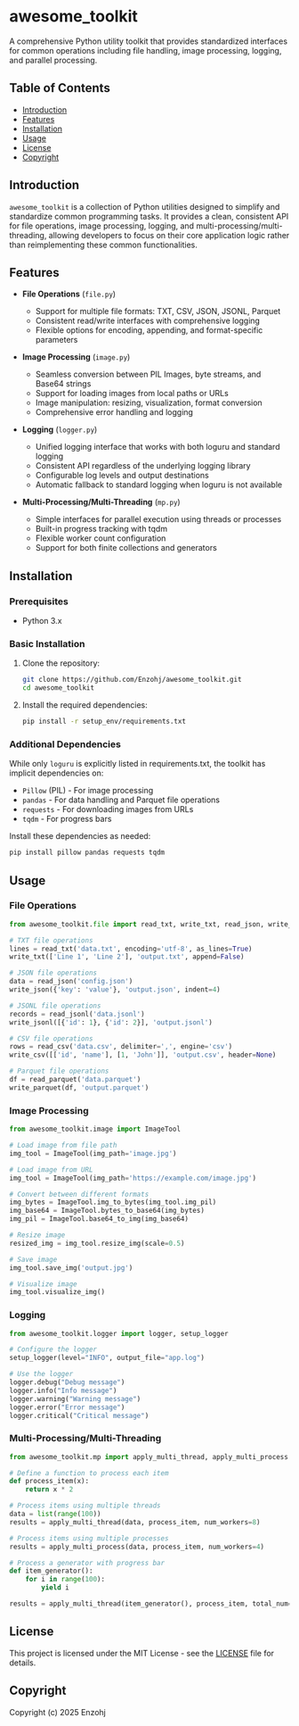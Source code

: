 # awesome_toolkit

A comprehensive Python utility toolkit that provides standardized interfaces for common operations including file handling, image processing, logging, and parallel processing.

## Table of Contents

- [Introduction](#introduction)
- [Features](#features)
- [Installation](#installation)
- [Usage](#usage)
- [License](#license)
- [Copyright](#copyright)

## Introduction

`awesome_toolkit` is a collection of Python utilities designed to simplify and standardize common programming tasks. It provides a clean, consistent API for file operations, image processing, logging, and multi-processing/multi-threading, allowing developers to focus on their core application logic rather than reimplementing these common functionalities.

## Features

- **File Operations** (`file.py`)
  - Support for multiple file formats: TXT, CSV, JSON, JSONL, Parquet
  - Consistent read/write interfaces with comprehensive logging
  - Flexible options for encoding, appending, and format-specific parameters

- **Image Processing** (`image.py`)
  - Seamless conversion between PIL Images, byte streams, and Base64 strings
  - Support for loading images from local paths or URLs
  - Image manipulation: resizing, visualization, format conversion
  - Comprehensive error handling and logging

- **Logging** (`logger.py`)
  - Unified logging interface that works with both loguru and standard logging
  - Consistent API regardless of the underlying logging library
  - Configurable log levels and output destinations
  - Automatic fallback to standard logging when loguru is not available

- **Multi-Processing/Multi-Threading** (`mp.py`)
  - Simple interfaces for parallel execution using threads or processes
  - Built-in progress tracking with tqdm
  - Flexible worker count configuration
  - Support for both finite collections and generators

## Installation

### Prerequisites

- Python 3.x

### Basic Installation

1. Clone the repository:
   ```bash
   git clone https://github.com/Enzohj/awesome_toolkit.git
   cd awesome_toolkit
   ```

2. Install the required dependencies:
   ```bash
   pip install -r setup_env/requirements.txt
   ```

### Additional Dependencies

While only `loguru` is explicitly listed in requirements.txt, the toolkit has implicit dependencies on:

- `Pillow` (PIL) - For image processing
- `pandas` - For data handling and Parquet file operations
- `requests` - For downloading images from URLs
- `tqdm` - For progress bars

Install these dependencies as needed:

```bash
pip install pillow pandas requests tqdm
```

## Usage

### File Operations

```python
from awesome_toolkit.file import read_txt, write_txt, read_json, write_json, read_csv, write_csv, read_jsonl, write_jsonl, read_parquet, write_parquet

# TXT file operations
lines = read_txt('data.txt', encoding='utf-8', as_lines=True)
write_txt(['Line 1', 'Line 2'], 'output.txt', append=False)

# JSON file operations
data = read_json('config.json')
write_json({'key': 'value'}, 'output.json', indent=4)

# JSONL file operations
records = read_jsonl('data.jsonl')
write_jsonl([{'id': 1}, {'id': 2}], 'output.jsonl')

# CSV file operations
rows = read_csv('data.csv', delimiter=',', engine='csv')
write_csv([['id', 'name'], [1, 'John']], 'output.csv', header=None)

# Parquet file operations
df = read_parquet('data.parquet')
write_parquet(df, 'output.parquet')
```

### Image Processing

```python
from awesome_toolkit.image import ImageTool

# Load image from file path
img_tool = ImageTool(img_path='image.jpg')

# Load image from URL
img_tool = ImageTool(img_path='https://example.com/image.jpg')

# Convert between different formats
img_bytes = ImageTool.img_to_bytes(img_tool.img_pil)
img_base64 = ImageTool.bytes_to_base64(img_bytes)
img_pil = ImageTool.base64_to_img(img_base64)

# Resize image
resized_img = img_tool.resize_img(scale=0.5)

# Save image
img_tool.save_img('output.jpg')

# Visualize image
img_tool.visualize_img()
```

### Logging

```python
from awesome_toolkit.logger import logger, setup_logger

# Configure the logger
setup_logger(level="INFO", output_file="app.log")

# Use the logger
logger.debug("Debug message")
logger.info("Info message")
logger.warning("Warning message")
logger.error("Error message")
logger.critical("Critical message")
```

### Multi-Processing/Multi-Threading

```python
from awesome_toolkit.mp import apply_multi_thread, apply_multi_process

# Define a function to process each item
def process_item(x):
    return x * 2

# Process items using multiple threads
data = list(range(100))
results = apply_multi_thread(data, process_item, num_workers=8)

# Process items using multiple processes
results = apply_multi_process(data, process_item, num_workers=4)

# Process a generator with progress bar
def item_generator():
    for i in range(100):
        yield i

results = apply_multi_thread(item_generator(), process_item, total_num=100)
```

## License

This project is licensed under the MIT License - see the [LICENSE](LICENSE) file for details.

## Copyright

Copyright (c) 2025 Enzohj

